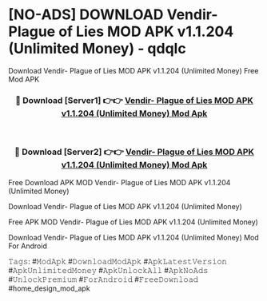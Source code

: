 # [NO-ADS] DOWNLOAD Vendir- Plague of Lies MOD APK v1.1.204 (Unlimited Money) - qdqlc
Download Vendir- Plague of Lies MOD APK v1.1.204 (Unlimited Money) Free Mod APK

<div align="center">
<h3>🔴 Download [Server1] 👉👉 <a href="https://apk-comot.site?title=Vendir-_Plague_of_Lies_MOD_APK_v1.1.204_(Unlimited_Money)">Vendir- Plague of Lies MOD APK v1.1.204 (Unlimited Money) Mod Apk</a></h3><br>

<h3>🔴 Download [Server2] 👉👉 <a href="https://apk-comot.site?title=Vendir-_Plague_of_Lies_MOD_APK_v1.1.204_(Unlimited_Money)">Vendir- Plague of Lies MOD APK v1.1.204 (Unlimited Money) Mod Apk</a></h3>
</div>


Free Download APK MOD Vendir- Plague of Lies MOD APK v1.1.204 (Unlimited Money)

Download Vendir- Plague of Lies MOD APK v1.1.204 (Unlimited Money) 

Free APK MOD Vendir- Plague of Lies MOD APK v1.1.204 (Unlimited Money) 

Download Vendir- Plague of Lies MOD APK v1.1.204 (Unlimited Money) Mod For Android

𝚃𝚊𝚐𝚜: #𝙼𝚘𝚍𝙰𝚙𝚔 #𝙳𝚘𝚠𝚗𝚕𝚘𝚊𝚍𝙼𝚘𝚍𝙰𝚙𝚔 #𝙰𝚙𝚔𝙻𝚊𝚝𝚎𝚜𝚝𝚅𝚎𝚛𝚜𝚒𝚘𝚗 #𝙰𝚙𝚔𝚄𝚗𝚕𝚒𝚖𝚒𝚝𝚎𝚍𝙼𝚘𝚗𝚎𝚢 #𝙰𝚙𝚔𝚄𝚗𝚕𝚘𝚌𝚔𝙰𝚕𝚕 #𝙰𝚙𝚔𝙽𝚘𝙰𝚍𝚜 #𝚄𝚗𝚕𝚘𝚌𝚔𝙿𝚛𝚎𝚖𝚒𝚞𝚖 #𝙵𝚘𝚛𝙰𝚗𝚍𝚛𝚘𝚒𝚍 #𝙵𝚛𝚎𝚎𝙳𝚘𝚠𝚗𝚕𝚘𝚊𝚍 #home_design_mod_apk